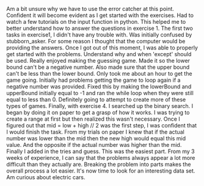 Am a bit unsure why we have to use the error catcher at this point.
Confident it will become evident as I get started with the exercises. 
Had to watch a few tutorials on the input function in python.
This helped me to better understand how to answer the questions in exercise 1. 
The first two tasks in exercise1, I didn't have any trouble with.
Was initially confused by stubborn_asker. For some reason I thought that the computer
would be providing the answers.
Once I got out of this moment, I was able to properly get started with the problems.
Understand why and when 'except' should be used. 
Really enjoyed making the guessing game. 
Made it so the lower bound can't be a negative number.
Also made sure that the upper bound can't be less than the lower bound. 
Only took me about an hour to get the game going. 
Initially had problems getting the game to loop again if a negative number was provided.
Fixed this by making the lowerBound and upperBound initially equal to -1 and ran the while loop when they were still equal to less than 0. 
Definitely going to attempt to create more of these types of games. 
Finally, with exercise 4. I searched up the binary search. I began by doing it on paper to get a grasp of how it works.
I was trying to create a range at first but then realized this wasn't necessary. 
Once I figured out that mid = low + high // 2 was the first step, I was confident that I would finish the task. 
From my trials on paper I knew that if the actual number was lower than the mid then the new high would equal this mid value.
And the opposite if the actual number was higher than the mid. 
Finally I added in the tries and guess. This was the easiest part. 
From my 3 weeks of experience, I can say that the problems always appear a lot more difficult than they actually are. 
Breaking the problem into parts makes the overall process a lot easier. 
It's now time to look for an interesting data set. 
Am curious about electric cars.



